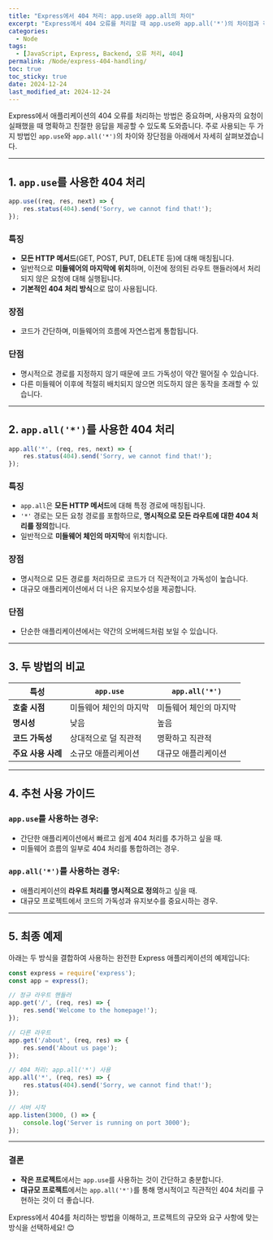 ```yaml
---
title: "Express에서 404 처리: app.use와 app.all의 차이"
excerpt: "Express에서 404 오류를 처리할 때 app.use와 app.all('*')의 차이점과 각각의 사용 사례를 비교하고, 최적의 선택을 안내합니다."
categories:
  - Node
tags:
  - [JavaScript, Express, Backend, 오류 처리, 404]
permalink: /Node/express-404-handling/
toc: true
toc_sticky: true
date: 2024-12-24
last_modified_at: 2024-12-24
---
```


Express에서 애플리케이션의 404 오류를 처리하는 방법은 중요하며, 사용자의 요청이 실패했을 때 명확하고 친절한 응답을 제공할 수 있도록 도와줍니다. 주로 사용되는 두 가지 방법인 `app.use`와 `app.all('*')`의 차이와 장단점을 아래에서 자세히 살펴보겠습니다.

---

## 1. `app.use`를 사용한 404 처리

```javascript
app.use((req, res, next) => {
    res.status(404).send('Sorry, we cannot find that!');
});
```

### 특징
- **모든 HTTP 메서드**(GET, POST, PUT, DELETE 등)에 대해 매칭됩니다.
- 일반적으로 **미들웨어의 마지막에 위치**하며, 이전에 정의된 라우트 핸들러에서 처리되지 않은 요청에 대해 실행됩니다.
- **기본적인 404 처리 방식**으로 많이 사용됩니다.

### 장점
- 코드가 간단하며, 미들웨어의 흐름에 자연스럽게 통합됩니다.

### 단점
- 명시적으로 경로를 지정하지 않기 때문에 코드 가독성이 약간 떨어질 수 있습니다.
- 다른 미들웨어 이후에 적절히 배치되지 않으면 의도하지 않은 동작을 초래할 수 있습니다.

---

## 2. `app.all('*')`를 사용한 404 처리

```javascript
app.all('*', (req, res, next) => {
    res.status(404).send('Sorry, we cannot find that!');
});
```

### 특징
- `app.all`은 **모든 HTTP 메서드**에 대해 특정 경로에 매칭됩니다.
- `'*'` 경로는 모든 요청 경로를 포함하므로, **명시적으로 모든 라우트에 대한 404 처리를 정의**합니다.
- 일반적으로 **미들웨어 체인의 마지막**에 위치합니다.

### 장점
- 명시적으로 모든 경로를 처리하므로 코드가 더 직관적이고 가독성이 높습니다.
- 대규모 애플리케이션에서 더 나은 유지보수성을 제공합니다.

### 단점
- 단순한 애플리케이션에서는 약간의 오버헤드처럼 보일 수 있습니다.

---

## 3. 두 방법의 비교

| 특성                  | `app.use`                                   | `app.all('*')`                             |
|-----------------------|---------------------------------------------|-------------------------------------------|
| **호출 시점**         | 미들웨어 체인의 마지막                     | 미들웨어 체인의 마지막                     |
| **명시성**            | 낮음                                       | 높음                                       |
| **코드 가독성**       | 상대적으로 덜 직관적                       | 명확하고 직관적                             |
| **주요 사용 사례**    | 소규모 애플리케이션                       | 대규모 애플리케이션                         |

---

## 4. 추천 사용 가이드

### `app.use`를 사용하는 경우:
- 간단한 애플리케이션에서 빠르고 쉽게 404 처리를 추가하고 싶을 때.
- 미들웨어 흐름의 일부로 404 처리를 통합하려는 경우.

### `app.all('*')`를 사용하는 경우:
- 애플리케이션의 **라우트 처리를 명시적으로 정의**하고 싶을 때.
- 대규모 프로젝트에서 코드의 가독성과 유지보수를 중요시하는 경우.

---

## 5. 최종 예제

아래는 두 방식을 결합하여 사용하는 완전한 Express 애플리케이션의 예제입니다:

```javascript
const express = require('express');
const app = express();

// 정규 라우트 핸들러
app.get('/', (req, res) => {
    res.send('Welcome to the homepage!');
});

// 다른 라우트
app.get('/about', (req, res) => {
    res.send('About us page');
});

// 404 처리: app.all('*') 사용
app.all('*', (req, res) => {
    res.status(404).send('Sorry, we cannot find that!');
});

// 서버 시작
app.listen(3000, () => {
    console.log('Server is running on port 3000');
});
```

---

### 결론
- **작은 프로젝트**에서는 `app.use`를 사용하는 것이 간단하고 충분합니다.
- **대규모 프로젝트**에서는 `app.all('*')`를 통해 명시적이고 직관적인 404 처리를 구현하는 것이 더 좋습니다.

Express에서 404를 처리하는 방법을 이해하고, 프로젝트의 규모와 요구 사항에 맞는 방식을 선택하세요! 😊

